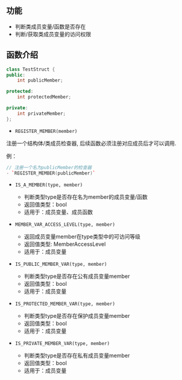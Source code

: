 ## 功能

- 判断类成员变量/函数是否存在
- 判断/获取类成员变量的访问权限

## 函数介绍

```c++
class TestStruct {
public:
    int publicMember;

protected:
    int protectedMember;

private:
    int privateMember;
};
```

- `REGISTER_MEMBER(member)`

注册一个结构体/类成员检查器, 后续函数必须注册对应成员后才可以调用.

例：

```c++
// 注册一个名为publicMember的检查器
- `REGISTER_MEMBER(publicMember)`
```

- `IS_A_MEMBER(type, member)`
    - 判断类型type是否存在名为member的成员变量/函数
    - 返回值类型：bool
    - 适用于：成员变量、成员函数

- `MEMBER_VAR_ACCESS_LEVEL(type, member)`
    - 返回成员变量member在type类型中的可访问等级
    - 返回值类型: MemberAccessLevel
    - 适用于：成员变量

- `IS_PUBLIC_MEMBER_VAR(type, member)`
    - 判断类型type是否存在公有成员变量member
    - 返回值类型：bool
    - 适用于：成员变量

- `IS_PROTECTED_MEMBER_VAR(type, member)`
    - 判断类型type是否存在保护成员变量member
    - 返回值类型：bool
    - 适用于：成员变量

- `IS_PRIVATE_MEMBER_VAR(type, member)`
    - 判断类型type是否存在私有成员变量member
    - 返回值类型：bool
    - 适用于：成员变量
